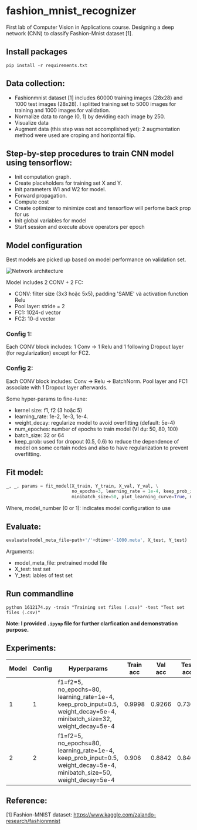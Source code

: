 # fashion_mnist_recognizer
First lab of Computer Vision in Applications course. Designing a deep network (CNN) to classify Fashion-Mnist dataset [1].

## Install packages
```pip install -r requirements.txt```

## Data collection:
- Fashionmnist dataset [1] includes 60000 training images (28x28) and 1000 test images (28x28). I splitted training set to 5000 images for training and 1000 images for validation.
- Normalize data to range (0, 1) by deviding each image by 250.
- Visualize data
- Augment data (this step was not accomplished yet): 2 augmentation method were used are croping and horizontal flip.

## Step-by-step procedures to train CNN model using tensorflow:
- Init computation graph. 
- Create placeholders for training set X and Y.
- Init parameters W1 and W2 for model.
- Forward propagation.
- Compute cost
- Create optimizer to minimize cost and tensorflow will perfome back prop for us
- Init global variables for model
- Start session and execute above operators per epoch

## Model configuration
Best models are picked up based on model performance on validation set.

![Network architecture](model.png)

Model includes 2 CONV + 2 FC:
- CONV: filter size (3x3 hoặc 5x5), padding 'SAME' và activation function Relu
- Pool layer: stride = 2
- FC1: 1024-d vector
- FC2: 10-d vector

### Config 1:
Each CONV block includes: 1 Conv -> 1 Relu and 1 following Dropout layer (for regularization) except for FC2.
### Config 2:
Each CONV block includes: Conv -> Relu -> BatchNorm. Pool layer and FC1 associate with 1 Dropout layer afterwards.

Some hyper-params to fine-tune:
- kernel size: f1, f2 (3 hoặc 5)
- learning_rate: 1e-2, 1e-3, 1e-4.
- weight_decay: regularize model to avoid overfitting (default: 5e-4)
- num_epoches: number of epochs to train model (Ví dụ: 50, 80, 100)
- batch_size: 32 or 64
- keep_prob: used for dropout (0.5, 0.6) to reduce the dependence of model on some certain nodes and also to have regularization to prevent overfitting. 

## Fit model:
```python
_, _, params = fit_model(X_train, Y_train, X_val, Y_val, \
                         no_epochs=3, learning_rate = 1e-4, keep_prob_input=0.5, weight_decay=5e-4, \
                         minibatch_size=50, plot_learning_curve=True, model_name=dtime, model_number=1)
```
Where, model_number (0 or 1): indicates model configuration to use

## Evaluate:
```python
evaluate(model_meta_file=path+'/'+dtime+'-1000.meta', X_test, Y_test)
```
Arguments:
- model_meta_file: pretrained model file
- X_test: test set
- Y_test: lables of test set
  
## Run commandline
```
python 1612174.py -train "Training set files (.csv)" -test "Test set files (.csv)"
```

**Note: I provided `.ipynp` file for further clarfication and demonstration purpose.**

## Experiments:
|Model|Config|Hyperparams|Train acc|Val acc|Test acc|
|---|---|---|---|---|---|
|1|1|f1=f2=5, no_epochs=80, learning_rate=1e-4, keep_prob_input=0.5, weight_decay=5e-4, minibatch_size=32, weight_decay=5e-4|0.9998|0.9266|0.7362|
|2|2|f1=f2=5, no_epochs=80, learning_rate=1e-4, keep_prob_input=0.5, weight_decay=5e-4, minibatch_size=50, weight_decay=5e-4|0.906|0.8842|0.8406|

## Reference:
[1] Fashion-MNIST dataset: https://www.kaggle.com/zalando-research/fashionmnist